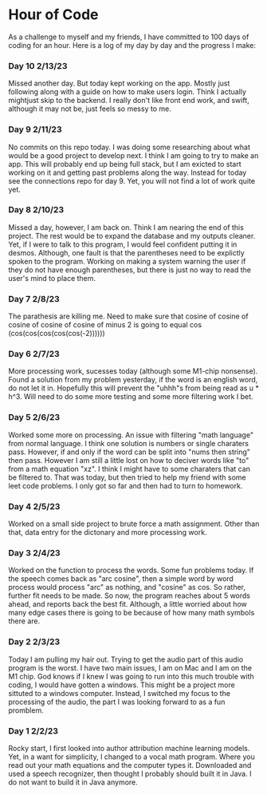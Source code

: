 # Hour of Code

As a challenge to myself and my friends, I have committed to 100 days of coding for an hour. Here is a log of my day by day and the progress I make:


### Day 10 2/13/23

Missed another day. But today kept working on the app. Mostly just following along with a guide on how to make users login. Think I actually mightjust skip to the backend. I really don't like front end work, and swift, although it may not be, just feels so messy to me. 

### Day 9 2/11/23

No commits on this repo today. I was doing some researching about what would be a good project to develop next. I think I am going to try to make an app. This will probably end up being full stack, but I am exicted to start working on it and getting past problems along the way. Instead for today see the connections repo for day 9. Yet, you will not find a lot of work quite yet.

### Day 8 2/10/23

Missed a day, however, I am back on. Think I am nearing the end of this project. The rest would be to expand the database and my outputs cleaner. Yet, if I were to talk to this program, I would feel confident putting it in desmos. Although, one fault is that the parentheses need to be explictly spoken to the program. Working on making a system warning the user if they do not have enough parentheses, but there is just no way to read the user's mind to place them.

### Day 7 2/8/23

The parathesis are killing me. Need to make sure that cosine of cosine of cosine of cosine of cosine of minus 2 is going to equal cos (cos(cos(cos(cos(cos(-2))))))

### Day 6 2/7/23

More processing work, sucesses today (although some M1-chip nonsense). Found a solution from my problem yesterday, if the word is an english word, do not let it in. Hopefully this will prevent the "uhhh"s from being read as u * h^3. Will need to do some more testing and some more filtering work I bet.

### Day 5 2/6/23

Worked some more on processing. An issue with filtering "math language" from normal language. I think one solution is numbers or single charaters pass. However, if and only if the word can be split into "nums then string" then pass. However I am still a little lost on how to deciver words like "to" from a math equation "xz". I think I might have to some charaters that can be filtered to. That was today, but then tried to help my friend with some leet code problems. I only got so far and then had to turn to homework.

### Day 4 2/5/23

Worked on a small side project to brute force a math assignment. Other than that, data entry for the dictonary and more processing work.

### Day 3 2/4/23

Worked on the function to process the words. Some fun problems today. If the speech comes back as "arc cosine", then a simple word by word process would process "arc" as nothing, and "cosine" as cos. So rather, further fit needs to be made. So now, the program reaches about 5 words ahead, and reports back the best fit. Although, a little worried about how many edge cases there is going to be because of how many math symbols there are.

### Day 2 2/3/23

Today I am pulling my hair out. Trying to get the audio part of this audio program is the worst. I have two main issues, I am on Mac and I am on the M1 chip. God knows if I knew I was going to run into this much trouble with coding, I would have gotten a windows. This might be a project more sittuted to a windows computer. Instead, I switched my focus to the processing of the audio, the part I was looking forward to as a fun promblem.

### Day 1 2/2/23

Rocky start, I first looked into author attribution machine learning models. Yet, in a want for simplicity, I changed to a vocal math program. Where you read out your math equations and the computer types it. Downloaded and used a speech recognizer, then thought I probably should built it in Java. I do not want to build it in Java anymore.